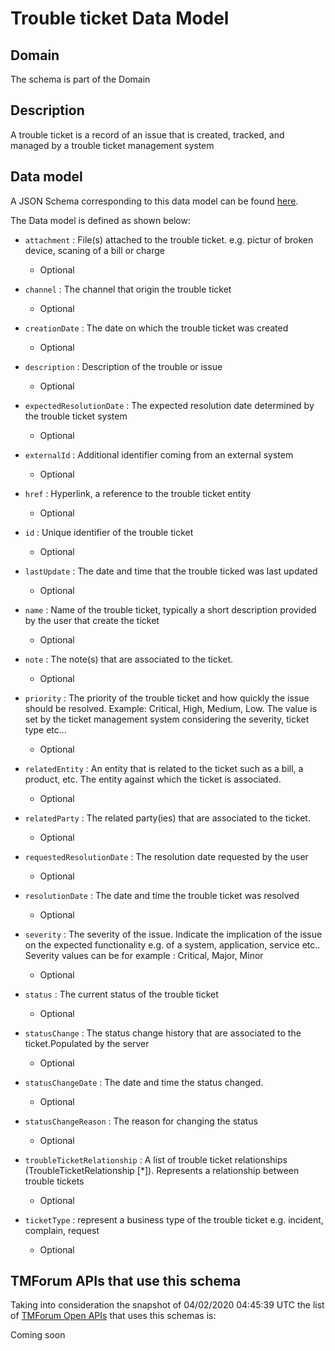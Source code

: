 # Trouble ticket Data Model

## Domain

The  schema is part of the  Domain

## Description

A trouble ticket is a record of an issue that is created, tracked, and managed by a trouble ticket management system

## Data model

A JSON Schema corresponding to this data model can be found
[here](https://github.com/tmforum-rand/schemas/blob/candidates/Common/TroubleTicket.schema.json).

The Data model is defined as shown below:
- `attachment` : File(s) attached to the trouble ticket. e.g. pictur of broken device, scaning of a bill or charge

  - Optional

- `channel` : The channel that origin the trouble ticket

  - Optional

- `creationDate` : The date on which the trouble ticket was created

  - Optional

- `description` : Description of the trouble or issue

  - Optional

- `expectedResolutionDate` : The expected resolution date determined by the trouble ticket system

  - Optional

- `externalId` : Additional identifier coming from an external system

  - Optional

- `href` : Hyperlink, a reference to the trouble ticket entity

  - Optional

- `id` : Unique identifier of the trouble ticket

  - Optional

- `lastUpdate` : The date and time that the trouble ticked was last updated

  - Optional

- `name` : Name of the trouble ticket, typically a short description provided by the user that create the ticket

  - Optional

- `note` : The note(s) that are associated to the ticket.

  - Optional

- `priority` : The priority of the trouble ticket and how quickly the issue should be resolved. Example: Critical, High, Medium, Low. The value is set by the ticket management system considering the severity, ticket type etc...

  - Optional

- `relatedEntity` : An entity that is related to the ticket such as a bill, a product, etc. The entity against which the ticket is associated.

  - Optional

- `relatedParty` : The related party(ies) that are associated to the ticket.

  - Optional

- `requestedResolutionDate` : The resolution date requested by the user

  - Optional

- `resolutionDate` : The date and time the trouble ticket was resolved

  - Optional

- `severity` : The severity of the issue. Indicate the implication of the issue on the expected functionality e.g. of a system, application, service etc.. 
Severity values can be for example : Critical, Major, Minor

  - Optional

- `status` : The current status of the trouble ticket

  - Optional

- `statusChange` : The status change history that are associated to the ticket.Populated by the server

  - Optional

- `statusChangeDate` : The date and time the status changed.

  - Optional

- `statusChangeReason` : The reason for changing the status

  - Optional

- `troubleTicketRelationship` : A list of trouble ticket relationships (TroubleTicketRelationship [*]). Represents a relationship between trouble tickets

  - Optional

- `ticketType` : represent a business type of the trouble ticket e.g. incident, complain, request

  - Optional





## TMForum APIs that use this schema

Taking into consideration the snapshot of 04/02/2020 04:45:39 UTC the list of [TMForum Open APIs](https://www.tmforum.org/open-apis/) that uses this schemas is:

Coming soon